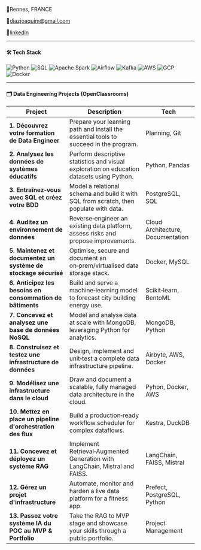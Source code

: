 📍Rennes, FRANCE

📧​diazjoaquim@gmail.com

​🔗​[linkedin](www.linkedin.com/in/joaquimdiaz1104)

---

#### 🛠 Tech Stack

![Python](https://img.shields.io/badge/Python-3670A0?style=for-the-badge\&logo=python\&logoColor=ffdd54)
![SQL](https://img.shields.io/badge/SQL-025E8C?style=for-the-badge\&logo=postgresql\&logoColor=white)
![Apache Spark](https://img.shields.io/badge/Spark-FDEE21?style=for-the-badge\&logo=apachespark\&logoColor=black)
![Airflow](https://img.shields.io/badge/Airflow-017CEE?style=for-the-badge\&logo=apacheairflow\&logoColor=white)
![Kafka](https://img.shields.io/badge/Kafka-000000?style=for-the-badge\&logo=apachekafka\&logoColor=white)
![AWS](https://img.shields.io/badge/AWS-FF9900?style=for-the-badge\&logo=amazonaws\&logoColor=white)
![GCP](https://img.shields.io/badge/GCP-4285F4?style=for-the-badge\&logo=googlecloud\&logoColor=white)
![Docker](https://img.shields.io/badge/Docker-2496ED?style=for-the-badge\&logo=docker\&logoColor=white)

---
#### 🗂️ Data Engineering Projects (OpenClassrooms)

| Project                                                     | Description                                                                               | Tech                              |
| ----------------------------------------------------------- | ----------------------------------------------------------------------------------------- | --------------------------------- |
| **1. Découvrez votre formation de Data Engineer**              | Prepare your learning path and install the essential tools to succeed in the program.     | Planning, Git                     |
| **2. Analysez les données de systèmes éducatifs**              | Perform descriptive statistics and visual exploration on education datasets using Python. | Python, Pandas                    |
| **3. Entraînez‑vous avec SQL et créez votre BDD**              | Model a relational schema and build it with SQL from scratch, then populate with data.    | PostgreSQL, SQL                   |
| **4. Auditez un environnement de données**                     | Reverse‑engineer an existing data platform, assess risks and propose improvements.        | Cloud Architecture, Documentation |
| **5. Maintenez et documentez un système de stockage sécurisé** | Optimise, secure and document an on‑prem/virtualised data storage stack.                  | Docker, MySQL                |
| **6. Anticipez les besoins en consommation de bâtiments**      | Build and serve a machine‑learning model to forecast city building energy use.            | Scikit‑learn, BentoML             |
| **7. Concevez et analysez une base de données NoSQL**          | Model and analyse data at scale with MongoDB, leveraging Python for analytics.            | MongoDB, Python                   |
| **8. Construisez et testez une infrastructure de données**     | Design, implement and unit‑test a complete data infrastructure pipeline.                  | Airbyte, AWS, Docker           |
| **9. Modélisez une infrastructure dans le cloud**              | Draw and document a scalable, fully managed data architecture in the cloud.               | Pyhon, Docker, AWS              |
| **10. Mettez en place un pipeline d'orchestration des flux**    | Build a production‑ready workflow scheduler for complex dataflows.                        | Kestra, DuckDB               |
| **11. Concevez et déployez un système RAG**                     | Implement Retrieval‑Augmented Generation with LangChain, Mistral and FAISS.               | LangChain, FAISS, Mistral         |
| **12. Gérez un projet d'infrastructure**                        | Automate, monitor and harden a live data platform for a fitness app.                      | Prefect, PostgreSQL, Python                |
| **13. Passez votre système IA du POC au MVP & Portfolio**       | Take the RAG to MVP stage and showcase your skills through a public portfolio.            | Project Management   

